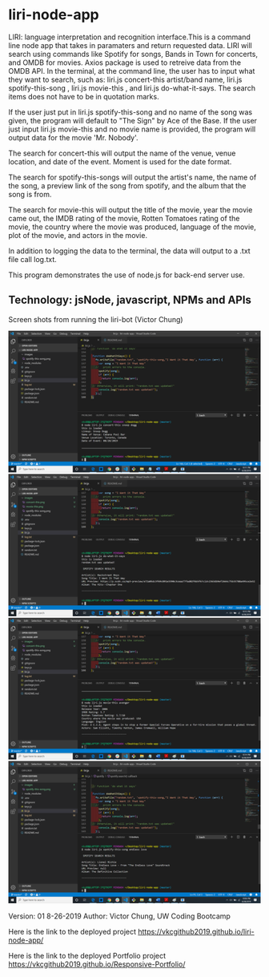 # liri-node-app
LIRI: language interpretation and recognition interface.This is a command line node app that takes in paramaters and return requested data. LIRI will search using commands like Spotify for songs, Bands in Town for concerts, and OMDB for movies. Axios package is used to retreive data from the OMDB API. In the terminal, at the command line, the user has to input what they want to search, such as: liri.js concert-this artist/band name, liri.js spotify-this-song , liri.js movie-this , and liri.js do-what-it-says. The search items does not have to be in quotation marks.

If the user just put in liri.js spotify-this-song and no name of the song was given, the program will default to "The Sign" by Ace of the Base. If the user just input liri.js movie-this and no movie name is provided, the program will output data for the movie 'Mr. Nobody'.

The search for concert-this will output the name of the venue, venue location, and date of the event. Moment is used for the date format.

The search for spotify-this-songs will output the artist's name, the name of the song, a preview link of the song from spotify, and the album that the song is from.

The search for movie-this will output the title of the movie, year the movie came out, the IMDB rating of the movie, Rotten Tomatoes rating of the movie, the country where the movie was produced, language of the movie, plot of the movie, and actors in the movie.

In addition to logging the data to the terminal, the data will output to a .txt file call log.txt.

This program demonstrates the use of node.js for back-end server use.   

Technology:
jsNode, javascript, NPMs and APIs
----------------------------------------------------------------------------------------------------
Screen shots from running the liri-bot (Victor Chung)

![images](https://github.com/vkcgithub2019/liri-node-app/blob/master/images/concert-this.png?raw=true)
![images](https://github.com/vkcgithub2019/liri-node-app/blob/master/images/do-what-it-says.png?raw=true)
![images](https://github.com/vkcgithub2019/liri-node-app/blob/master/images/movie-this.png?raw=true)
![images](https://github.com/vkcgithub2019/liri-node-app/blob/master/images/spotify-this-song.png?raw=true)


Version: 01 8-26-2019 
Author: Victor Chung, UW Coding Bootcamp

Here is the link to the deployed project
https://vkcgithub2019.github.io/liri-node-app/

Here is the link to the deployed Portfolio project
https://vkcgithub2019.github.io/Responsive-Portfolio/